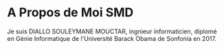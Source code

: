 # A Propos de Moi SMD
Je suis DIALLO SOULEYMANE MOUCTAR, ingnieur informaticien, diplomé en Génie Informatique de l'Université Barack Obama de Sonfonia en 2017.

